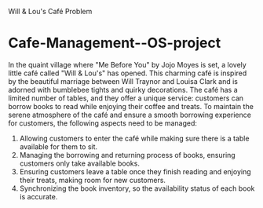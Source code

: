 Will & Lou's Café Problem
# Cafe-Management--OS-project
In the quaint village where "Me Before You" by Jojo Moyes is set, a lovely little café called "Will 
& Lou's" has opened. This charming café is inspired by the beautiful marriage between Will 
Traynor and Louisa Clark and is adorned with bumblebee tights and quirky decorations. The café 
has a limited number of tables, and they offer a unique service: customers can borrow books to 
read while enjoying their coffee and treats.
To maintain the serene atmosphere of the café and ensure a smooth borrowing experience for 
customers, the following aspects need to be managed:
1. Allowing customers to enter the café while making sure there is a table available for them 
to sit.
2. Managing the borrowing and returning process of books, ensuring customers only take 
available books.
3. Ensuring customers leave a table once they finish reading and enjoying their treats, making 
room for new customers.
4. Synchronizing the book inventory, so the availability status of each book is accurate.

